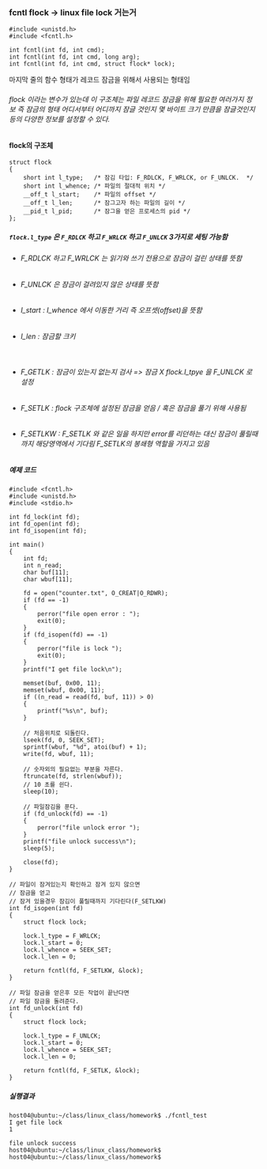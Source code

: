 ### fcntl flock -> linux file lock 거는거

```
#include <unistd.h>
#include <fcntl.h>
 
int fcntl(int fd, int cmd);
int fcntl(int fd, int cmd, long arg);
int fcntl(int fd, int cmd, struct flock* lock);
```
마지막 줄의 함수 형태가 레코드 잠금을 위해서 사용되는 형태임

###### flock 이라는 변수가 있는데 이 구조체는 파일 레코드 잠금을 위해 필요한 여러가지 정보 즉 잠금의 형태 어디서부터 어디까지 잠글 것인지 몇 바이트 크기 만큼을 잠글것인지 등의 다양한 정보를 설정할 수 있다.

#### flock의 구조체
```
struct flock
{
    short int l_type;   /* 잠김 타입: F_RDLCK, F_WRLCK, or F_UNLCK.  */
    short int l_whence; /* 파일의 절대적 위치 */
    __off_t l_start;    /* 파일의 offset */ 
    __off_t l_len;      /* 잠그고자 하는 파일의 길이 */
    __pid_t l_pid;      /* 잠그을 얻은 프로세스의 pid */
};
```
##### `flock.l_type` 은 `F_RDLCK` 하고 `F_WRLCK` 하고 `F_UNLCK` 3가지로 세팅 가능함
- ###### F_RDLCK 하고 F_WRLCK 는 읽기와 쓰기 전용으로 잠금이 걸린 상태를 뜻함
- ###### F_UNLCK 은 잠금이 걸려있지 않은 상태를 뜻함
- ###### I_start : I_whence 에서 이동한 거리 즉 오프셋(offset)을 뜻함
- ###### I_len : 잠금할 크키
```ex) I_whence = SEEK_SET , I_start =16 이라면 레코드의 위치는 처음 +16 이므로 16번째가 된다. I_len이 16이라고 가정하면 16번째 줄부터 32째 줄까지 데이터 블록을 뜻하게 될 것이다.
``` 
- ###### F_GETLK : 잠금이 있는지 없는지 검사 => 잠금 X flock.I_tpye 을 F_UNLCK 로 설정
- ###### F_SETLK : flock 구조체에 설정된 잠금을 얻음 / 혹은 잠금을 풀기 위해 사용됨
- ###### F_SETLKW : F_SETLK 와 같은 일을 하지만 error를 리던하는 대신 잠금이 풀릴때까지 해당영역에서 기다림 F_SETLK의 봉쇄형 역할을 가지고 있음

##### 예제 코드
 
```
#include <fcntl.h>
#include <unistd.h>
#include <stdio.h>
 
int fd_lock(int fd);
int fd_open(int fd);
int fd_isopen(int fd);
 
int main()
{
    int fd;
    int n_read;
    char buf[11];
    char wbuf[11];
 
    fd = open("counter.txt", O_CREAT|O_RDWR); 
    if (fd == -1)
    {
        perror("file open error : ");
        exit(0);
    }
    if (fd_isopen(fd) == -1)
    {
        perror("file is lock "); 
        exit(0);
    }
    printf("I get file lock\n");
 
    memset(buf, 0x00, 11);
    memset(wbuf, 0x00, 11);
    if ((n_read = read(fd, buf, 11)) > 0)
    {
        printf("%s\n", buf); 
    }
 
    // 처음위치로 되돌린다. 
    lseek(fd, 0, SEEK_SET);
    sprintf(wbuf, "%d", atoi(buf) + 1);
    write(fd, wbuf, 11);
    
    // 숫자외의 필요없는 부분을 자른다.  
    ftruncate(fd, strlen(wbuf)); 
    // 10 초를 쉰다. 
    sleep(10);
 
    // 파일잠김을 푼다. 
    if (fd_unlock(fd) == -1)
    {
        perror("file unlock error ");
    }
    printf("file unlock success\n");
    sleep(5);
 
    close(fd);
}
 
// 파일이 잠겨있는지 확인하고 잠겨 있지 않으면
// 잠금을 얻고 
// 잠겨 있을경우 잠김이 풀릴때까지 기다린다(F_SETLKW) 
int fd_isopen(int fd)
{
    struct flock lock;
 
    lock.l_type = F_WRLCK; 
    lock.l_start = 0;
    lock.l_whence = SEEK_SET;
    lock.l_len = 0;
 
    return fcntl(fd, F_SETLKW, &lock);
}
 
// 파일 잠금을 얻은후 모든 작업이 끝난다면 
// 파일 잠금을 돌려준다. 
int fd_unlock(int fd)
{
    struct flock lock;
 
    lock.l_type = F_UNLCK; 
    lock.l_start = 0;
    lock.l_whence = SEEK_SET;
    lock.l_len = 0;
 
    return fcntl(fd, F_SETLK, &lock);
}
```
##### 실행결과
```
host04@ubuntu:~/class/linux_class/homework$ ./fcntl_test
I get file lock
1

file unlock success
host04@ubuntu:~/class/linux_class/homework$
host04@ubuntu:~/class/linux_class/homework$
```
